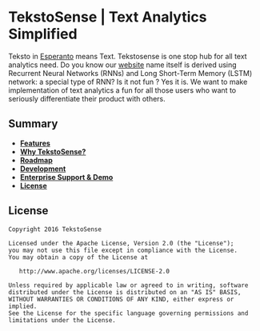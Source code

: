 # TekstoSense | Text Analytics Simplified

Teksto in [Esperanto][Esperanto] means Text. Tekstosense is one stop hub for all text analytics need. 
Do you know our [website][tekstosense-url] name itself is derived using Recurrent Neural Networks (RNNs) and Long Short-Term Memory (LSTM) network: a special type of RNN? Is it not fun ? Yes it is.
We want to make implementation of text analytics a fun for all those users who want to seriously differentiate their product with others.

## Summary

- [**Features**](#features)
- [**Why TekstoSense?**](#why-kong)
- [**Roadmap**](#roadmap)
- [**Development**](#development)
- [**Enterprise Support & Demo**](#enterprise-support--demo)
- [**License**](#license)













## License

```
Copyright 2016 TekstoSense

Licensed under the Apache License, Version 2.0 (the "License");
you may not use this file except in compliance with the License.
You may obtain a copy of the License at

   http://www.apache.org/licenses/LICENSE-2.0

Unless required by applicable law or agreed to in writing, software
distributed under the License is distributed on an "AS IS" BASIS,
WITHOUT WARRANTIES OR CONDITIONS OF ANY KIND, either express or implied.
See the License for the specific language governing permissions and
limitations under the License.
```

[tekstosense-url]: https://www.tekstosense.com
[tekstosense-demo]: https://www.tekstosense.com
[tekstosense-logo]: http://i.imgur.com/4jyQQAZ.png
[Esperanto]: https://en.wikipedia.org/wiki/Esperanto
[badge-travis-url]: https://travis-ci.org/TekstoSense/branches
[badge-travis-image]: https://travis-ci.org/TekstoSense/teksto.svg?branch=master


